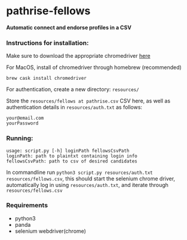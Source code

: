 # pathrise-fellows
**Automatic connect and endorse profiles in a CSV**

### Instructions for installation: 

Make sure to download the appropriate chromedriver [here](https://chromedriver.chromium.org/downloads)

For MacOS, install of chromedriver through homebrew (recommended) 

`brew cask install chromedriver`

For authentication, create a new directory:
`resources/`

Store the `resources/fellows at pathrise.csv` CSV here, as well as authentication details in `resources/auth.txt` as follows:

```
your@email.com
yourPassword
```

### Running:
```
usage: script.py [-h] loginPath fellowsCsvPath
loginPath: path to plaintxt containing login info
fellowsCsvPath: path to csv of desired candidates
```

In commandline run `python3 script.py resources/auth.txt resources/fellows.csv`, this should start the selenium chrome driver, automatically log in using `resources/auth.txt`, and iterate through `resources/fellows.csv`


### Requirements
 * python3
 * panda
 * selenium webdriver(chrome)
